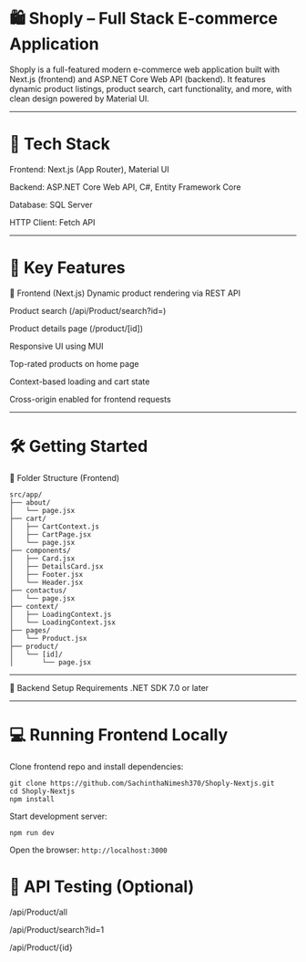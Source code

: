 # 🛍️ Shoply – Full Stack E-commerce Application

Shoply is a full-featured modern e-commerce web application built with Next.js (frontend) and ASP.NET Core Web API (backend). It features dynamic product listings, product search, cart functionality, and more, with clean design powered by Material UI.

---

# 📌 Tech Stack
Frontend: Next.js (App Router), Material UI

Backend: ASP.NET Core Web API, C#, Entity Framework Core

Database: SQL Server

HTTP Client: Fetch API

---

# 🎯 Key Features
🔹 Frontend (Next.js)
Dynamic product rendering via REST API

Product search (/api/Product/search?id=)

Product details page (/product/[id])

Responsive UI using MUI

Top-rated products on home page

Context-based loading and cart state

Cross-origin enabled for frontend requests

---

# 🛠️ Getting Started

📁 Folder Structure (Frontend)
```
src/app/
├── about/
│   └── page.jsx
├── cart/
│   ├── CartContext.js
│   ├── CartPage.jsx
│   └── page.jsx
├── components/
│   ├── Card.jsx
│   ├── DetailsCard.jsx
│   ├── Footer.jsx
│   └── Header.jsx
├── contactus/
│   └── page.jsx
├── context/
│   ├── LoadingContext.js
│   └── LoadingContext.jsx
├── pages/
│   └── Product.jsx
├── product/
│   └── [id]/
│       └── page.jsx
```
---
🔧 Backend Setup
Requirements
.NET SDK 7.0 or later

---

# 💻 Running Frontend Locally
Clone frontend repo and install dependencies:
```
git clone https://github.com/SachinthaNimesh370/Shoply-Nextjs.git
cd Shoply-Nextjs
npm install
```

Start development server:
```
npm run dev
```
Open the browser:
``
http://localhost:3000
``
# 🧪 API Testing (Optional)

/api/Product/all

/api/Product/search?id=1

/api/Product/{id}

